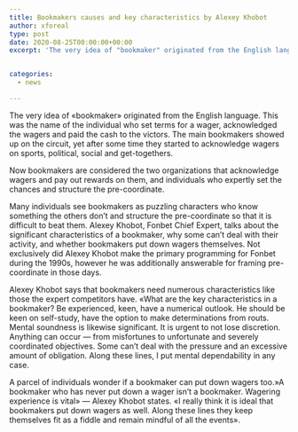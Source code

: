 ```yaml
---
title: Bookmakers causes and key characteristics by Alexey Khobot
author: xforeal 
type: post
date: 2020-08-25T00:00:00+00:00
excerpt: 'The very idea of "bookmaker" originated from the English language '


categories:
  - news

---
```

The very idea of &#171;bookmaker&#187; originated from the English language. This was the name of the individual who set terms for a wager, acknowledged the wagers and paid the cash to the victors. The main bookmakers showed up on the circuit, yet after some time they started to acknowledge wagers on sports, political, social and get-togethers. 

Now bookmakers are considered the two organizations that acknowledge wagers and pay out rewards on them, and individuals who expertly set the chances and structure the pre-coordinate. 

Many individuals see bookmakers as puzzling characters who know something the others don&#8217;t and structure the pre-coordinate so that it is difficult to beat them. Alexey Khobot, Fonbet Chief Expert, talks about the significant characteristics of a bookmaker, why some can&#8217;t deal with their activity, and whether bookmakers put down wagers themselves. Not exclusively did Alexey Khobot make the primary programming for Fonbet during the 1990s, however he was additionally answerable for framing pre-coordinate in those days. 

Alexey Khobot says that bookmakers need numerous characteristics like those the expert competitors have. &#171;What are the key characteristics in a bookmaker? Be experienced, keen, have a numerical outlook. He should be keen on self-study, have the option to make determinations from routs. Mental soundness is likewise significant. It is urgent to not lose discretion. Anything can occur &#8212; from misfortunes to unfortunate and severely coordinated objectives. Some can&#8217;t deal with the pressure and an excessive amount of obligation. Along these lines, I put mental dependability in any case. 

A parcel of individuals wonder if a bookmaker can put down wagers too.&#187;A bookmaker who has never put down a wager isn&#8217;t a bookmaker. Wagering experience is vital&#187; &#8212; Alexey Khobot states. &#171;I really think it is ideal that bookmakers put down wagers as well. Along these lines they keep themselves fit as a fiddle and remain mindful of all the events&#187;.